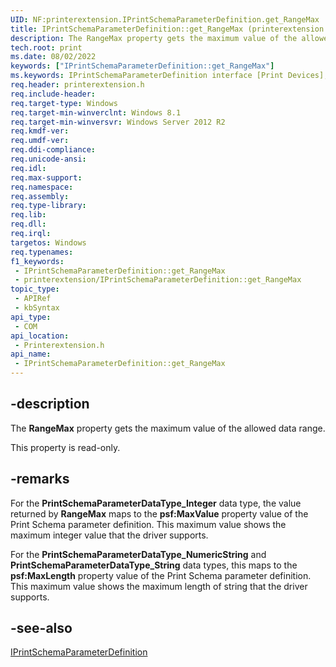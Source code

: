 ```yaml
---
UID: NF:printerextension.IPrintSchemaParameterDefinition.get_RangeMax
title: IPrintSchemaParameterDefinition::get_RangeMax (printerextension.h)
description: The RangeMax property gets the maximum value of the allowed data range.
tech.root: print
ms.date: 08/02/2022
keywords: ["IPrintSchemaParameterDefinition::get_RangeMax"]
ms.keywords: IPrintSchemaParameterDefinition interface [Print Devices],RangeMax property, IPrintSchemaParameterDefinition.RangeMax, IPrintSchemaParameterDefinition.get_RangeMax, IPrintSchemaParameterDefinition::RangeMax, IPrintSchemaParameterDefinition::get_RangeMax, RangeMax property [Print Devices], RangeMax property [Print Devices],IPrintSchemaParameterDefinition interface, get_RangeMax, print._iprintschemaparameterdefinition_rangemax, printerextension/IPrintSchemaParameterDefinition::RangeMax, printerextension/IPrintSchemaParameterDefinition::get_RangeMax
req.header: printerextension.h
req.include-header: 
req.target-type: Windows
req.target-min-winverclnt: Windows 8.1
req.target-min-winversvr: Windows Server 2012 R2
req.kmdf-ver: 
req.umdf-ver: 
req.ddi-compliance: 
req.unicode-ansi: 
req.idl: 
req.max-support: 
req.namespace: 
req.assembly: 
req.type-library: 
req.lib: 
req.dll: 
req.irql: 
targetos: Windows
req.typenames: 
f1_keywords:
 - IPrintSchemaParameterDefinition::get_RangeMax
 - printerextension/IPrintSchemaParameterDefinition::get_RangeMax
topic_type:
 - APIRef
 - kbSyntax
api_type:
 - COM
api_location:
 - Printerextension.h
api_name:
 - IPrintSchemaParameterDefinition::get_RangeMax
---
```


## -description

The **RangeMax** property gets the maximum value of the allowed data range.

This property is read-only.

## -remarks

For the **PrintSchemaParameterDataType_Integer** data type, the value returned by **RangeMax** maps to the **psf:MaxValue** property value of the Print Schema parameter definition. This maximum value shows the maximum integer value that the driver supports.

For the **PrintSchemaParameterDataType_NumericString** and **PrintSchemaParameterDataType_String**  data types, this maps to the **psf:MaxLength** property value of the Print Schema parameter definition. This maximum value  shows the maximum length of string that the driver supports.

## -see-also

[IPrintSchemaParameterDefinition](nn-printerextension-iprintschemaparameterdefinition.md)

